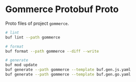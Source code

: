 # Gommerce Protobuf Proto

Proto files of project `gommerce`.

```sh
# lint
buf lint --path gommerce

# format
buf format --path gommerce --diff --write

# generate
buf mod update
buf generate --path gommerce --template buf.gen.js.yaml
buf generate --path gommerce --template buf.gen.go.yaml
```
